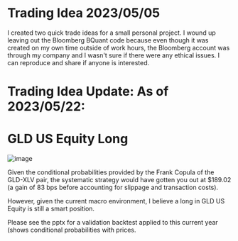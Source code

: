 # Trading Idea 2023/05/05
I created two quick trade ideas for a small personal project. I wound up leaving out the Bloomberg BQuant code because even though it was created on my own time outside of work hours, the Bloomberg account was through my company and I wasn't sure if there were any ethical issues. I can reproduce and share if anyone is interested.

# Trading Idea Update: As of 2023/05/22:
# GLD US Equity Long

![image](https://github.com/RyanFineganTradingProjects/Trading-Ideas-2023-05-05/assets/134295477/3401621f-511c-4109-a028-6e41de8c0459)

Given the conditional probabilities provided by the Frank Copula of the GLD-XLV pair, the systematic strategy would have gotten you out at $189.02 (a gain of 83 bps before accounting for slippage and transaction costs).

However, given the current macro environment, I believe a long in GLD US Equity is still a smart position.

Please see the pptx for a validation backtest applied to this current year (shows conditional probabilities with prices. 

